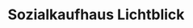 ---
title: "Sozialkaufhaus Lichtblick"
url: /wolfsburg/sozialkaufhaus-lichtblick/
shop: Gebrauchtwaren
---